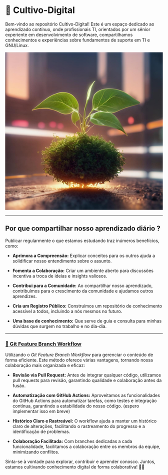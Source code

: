 # 🌱 Cultivo-Digital

Bem-vindo ao repositório Cultivo-Digital! Este é um espaço dedicado ao aprendizado contínuo, onde profissionais TI, orientados por um sênior experiente em desenvolvimento de software, compartilhamos conhecimentos e experiências sobre fundamentos de suporte em TI e GNU/Linux.

![seed-grow](Docs/img/seedgrowti.jpg?width=800&heigth=600)

---

## Por que compartilhar nosso aprendizado diário ?

Publicar regularmente o que estamos estudando traz inúmeros benefícios, como:

- **Aprimora a Compreensão:** Explicar conceitos para os outros ajuda a solidificar nosso entendimento sobre o assunto.

- **Fomenta a Colaboração:** Criar um ambiente aberto para discussões incentiva a troca de ideias e insights valiosos.

- **Contribui para a Comunidade:** Ao compartilhar nosso aprendizado, contribuímos para o crescimento da comunidade e ajudamos outros aprendizes.

- **Cria um Registro Público:** Construímos um repositório de conhecimento acessível a todos, incluindo a nós mesmos no futuro.

- **Uma base de conhecimento:** Que serve de guia e consulta para minhas dúvidas que surgem no trabalho e no dia-dia.

---

### [🔗 Git Feature Branch Workflow](https://www.atlassian.com/git/tutorials/comparing-workflows/feature-branch-workflow)

Utilizando o *Git Feature Branch Workflow* para gerenciar o conteúdo de forma eficiente.
Este método oferece várias vantagens, tornando nossa colaboração mais organizada e eficaz:

- **Revisão via Pull Request:** Antes de integrar qualquer código, utilizamos pull requests para revisão, garantindo qualidade e colaboração antes da fusão.

- **Automatização com GitHub Actions:** Aproveitamos as funcionalidades do GitHub Actions para automatizar tarefas, como testes e integração contínua, garantindo a estabilidade do nosso código. (espero implementar isso em breve)

- **Histórico Claro e Rastreável:** O workflow ajuda a manter um histórico claro de alterações, facilitando o rastreamento do progresso e a identificação de problemas.

- **Colaboração Facilitada:** Com branches dedicadas a cada funcionalidade, facilitamos a colaboração entre os membros da equipe, minimizando conflitos.

Sinta-se à vontade para explorar, contribuir e aprender conosco. Juntos, estamos cultivando conhecimento digital de forma colaborativa! 🌱✨
